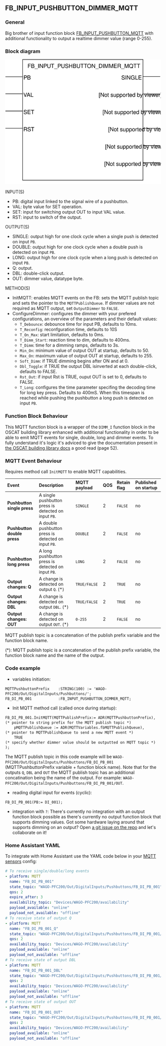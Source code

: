 ## FB_INPUT_PUSHBUTTON_DIMMER_MQTT

### __General__
Big brother of input function block [FB_INPUT_PUSHBUTTON_MQTT](./FB_INPUT_PUSHBUTTON_MQTT.md) with additional functionality to output a realtime dimmer value (range 0-255).

### __Block diagram__

![FB_INPUT_PUSHBUTTON_DIMMER_MQTT](../_img/FB_INPUT_PUSHBUTTON_DIMMER_MQTT.svg)

INPUT(S)
- PB: digital input linked to the signal wire of a pushbutton.
- VAL: byte value for SET operation.
- SET: input for switching output OUT to input VAL value.
- RST: input to switch of the output.

OUTPUT(S)
- SINGLE: output high for one clock cycle when a single push is detected on input `PB`.
- DOUBLE: output high for one clock cycle when a double push is detected on input `PB`.
- LONG: output high for one clock cycle when a long push is detected on input `PB`.
- Q: output.
- DBL: double-click output.
- OUT: dimmer value, datatype byte. 

METHOD(S)
- InitMQTT: enables MQTT events on the FB: sets the MQTT publish topic and sets the pointer to the `MQTTPublishQueue`. If dimmer values are not required as MQTT output, set `OutputDimmer` to `FALSE`.
- ConfigureDimmer: configures the dimmer with your prefered configurations, an overview of the parameters and their default values:
    - `T_Debounce`: debounce time for input PB, defaults to 10ms.
    - `T_Reconfig`:  reconfguration time, defaults to 10S
    - `T_On_Max`: start limitation, defaults to 0ms.
    - `T_Dimm_Start`: reaction time to dim, defaults to 400ms.
    - `T_Dimm`: time for a dimming ramps, defaults to 3s.
    - `Min_On`: minimum value of output OUT at startup, defaults to 50.
    - `Max_On`: maximum value of output OUT at startup, defaults to 255.
    - `Soft_Dimm`: if TRUE dimming begins after ON and at 0. 
    - `Dbl_Toggle`: if TRUE the output DBL isinverted at each double-click, defaults to FALSE.
    - `Rst_Out`: if input Rst is TRUE, ouput OUT is set to 0, defaults to FALSE.
    - `T_Long`: configures the time parameter specifing the decoding time for long key press. Defaults to 400mS. When this timespan is reached while pushing the pushbutton a long push is detected on input `PB`.

### __Function Block Behaviour__
This MQTT function block is a wrapper of the `DIMM_I` function block in the OSCAT building library enhanced with additional functionality in order to be able to emit MQTT events for single, double, long and dimmer events. To fully understand it's logic it's adviced to give the documentation present in [the OSCAT building library docs](http://www.oscat.de/images/OSCATBuilding/oscat_building100_en.pdf) a good read (page 52).

### __MQTT Event Behaviour__
Requires method call `InitMQTT` to enable MQTT capabilities.

| Event | Description | MQTT payload | QOS | Retain flag | Published on startup |
|:-------------|:------------------|:------------------|:------------------|:--------------------------|:--------------------------|
| **Pushbutton single press** | A single pushbutton press is detected on input `PB`. | `SINGLE` | 2 | `FALSE` | no
| **Pushbutton double press** | A double pushbutton press is detected on input `PB`. | `DOUBLE` | 2 | `FALSE` | no
| **Pushbutton long press**   | A long pushbutton press is detected on input `PB`. | `LONG` | 2 | `FALSE` | no
| **Output changes: Q**   | A change is detected on output `Q`. (*) | `TRUE/FALSE` | 2 | `TRUE` | no
| **Output changes: DBL**   | A change is detected on output `DBL`. (*) | `TRUE/FALSE` | 2 | `TRUE` | no
| **Output changes: OUT**   | A change is detected on output `OUT`. (*) | `0-255` | 2 | `FALSE` | no

MQTT publish topic is a concatenation of the publish prefix variable and the function block name.

(*): MQTT publish topic is a concatenation of the publish prefix variable, the function block name and the name of the output. 

### __Code example__

- variables initiation:
```
MQTTPushbuttonPrefix    :STRING(100) := 'WAGO-PFC200/Out/DigitalInputs/Pushbuttons/';
FB_DI_PB_001            :FB_INPUT_PUSHBUTTON_DIMMER_MQTT;
```

- Init MQTT method call (called once during startup):
```
FB_DI_PB_001.InitMQTT(MQTTPublishPrefix:= ADR(MQTTPushbuttonPrefix),    (* pointer to string prefix for the MQTT publish topic *)
    pMQTTPublishQueue := ADR(MQTTVariables.fbMQTTPublishQueue),         (* pointer to MQTTPublishQueue to send a new MQTT event *)
    TRUE                                                                (* specify whether dimmer value should be outputted on MQTT topic *)
);
```
The MQTT publish topic in this code example will be `WAGO-PFC200/Out/DigitalInputs/Pushbuttons/FB_DI_PB_001` (MQTTPushbuttonPrefix variable + function block name). Note that for the outputs `Q`, `DBL` and `OUT` the MQTT publish topic has an additional concatination being the name of the output. For example: `WAGO-PFC200/Out/DigitalInputs/Pushbuttons/FB_DI_PB_001/OUT`.

- reading digital input for events (cyclic):
```
FB_DI_PB_001(PB:= DI_001);
```

- integration with `?`: There's currently no integration with an output function block possible as there's currently no output function block that supports dimming values. Got some hardware laying around that supports dimming on an output? Open [a git issue on the repo](https://github.com/MichielVanwelsenaere/HomeAutomation.CoDeSys3/issues/new) and let's collaborate on it! 

### __Home Assistant YAML__
To integrate with Home Assistant use the YAML code below in your [MQTT sensors](https://www.home-assistant.io/components/sensor.mqtt/) config:

```YAML
# To receive single/double/long events
- platform: MQTT
  name: "FB_DI_PB_001"
  state_topic: "WAGO-PFC200/Out/DigitalInputs/Pushbuttons/FB_DI_PB_001"
  qos: 2
  expire_after: 3
  availability_topic: "Devices/WAGO-PFC200/availability"
  payload_available: "online"
  payload_not_available: "offline"
# To receive state of output Q
- platform: MQTT
  name: "FB_DI_PB_001_Q"
  state_topic: "WAGO-PFC200/Out/DigitalInputs/Pushbuttons/FB_DI_PB_001/Q"
  qos: 2
  availability_topic: "Devices/WAGO-PFC200/availability"
  payload_available: "online"
  payload_not_available: "offline"
# To receive state of output DBL
- platform: MQTT
  name: "FB_DI_PB_001_DBL"
  state_topic: "WAGO-PFC200/Out/DigitalInputs/Pushbuttons/FB_DI_PB_001/DBL"
  qos: 2
  availability_topic: "Devices/WAGO-PFC200/availability"
  payload_available: "online"
  payload_not_available: "offline"
# To receive state of output OUT
- platform: MQTT
  name: "FB_DI_PB_001_OUT"
  state_topic: "WAGO-PFC200/Out/DigitalInputs/Pushbuttons/FB_DI_PB_001/OUT"
  qos: 2
  availability_topic: "Devices/WAGO-PFC200/availability"
  payload_available: "online"
  payload_not_available: "offline"
```